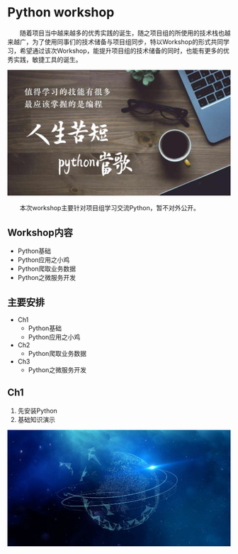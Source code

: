 # Python workshop

&emsp;&emsp;随着项目当中越来越多的优秀实践的诞生，随之项目组的所使用的技术栈也越来越广，为了使用同事们的技术储备与项目组同步，特以Workshop的形式共同学习，希望通过该次Workshop，能提升项目组的技术储备的同时，也能有更多的优秀实践，敏捷工具的诞生。

![标题](md/img/i1.jpeg)

&emsp;&emsp;本次workshop主要针对项目组学习交流Python，暂不对外公开。

## Workshop内容
  * Python基础
  * Python应用之小鸡
  * Python爬取业务数据
  * Python之微服务开发

## 主要安排

  * Ch1
    * Python基础
    * Python应用之小鸡
  * Ch2
    * Python爬取业务数据
  * Ch3
    * Python之微服务开发

## Ch1

1. 先安装Python
2. 基础知识演示

![](md/img/i4.jpeg)
